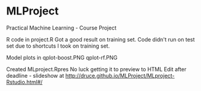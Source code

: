 # MLProject
Practical Machine Learning - Course Project

R code in project.R
Got a good result on training set.
Code didn't run on test set due to shortcuts I took on training set.

Model plots in
qplot-boost.PNG
qplot-rf.PNG

Created MLproject.Rpres 
No luck getting it to preview to HTML
Edit after deadline - slideshow at http://druce.github.io/MLProject/MLproject-Rstudio.html#/




